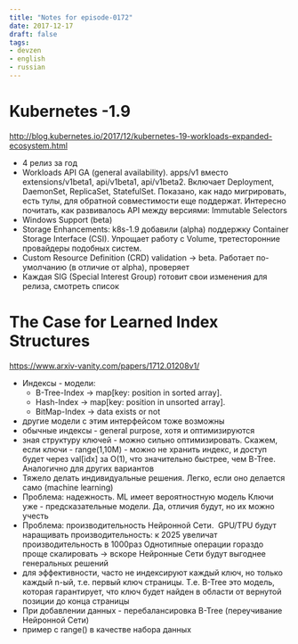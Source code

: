 ```yaml
---
title: "Notes for episode-0172"
date: 2017-12-17
draft: false
tags:
- devzen
- english
- russian
---
```


# Kubernetes -1.9
http://blog.kubernetes.io/2017/12/kubernetes-19-workloads-expanded-ecosystem.html

- 4 релиз за год
- Workloads API GA (general availability). apps/v1 вместо extensions/v1beta1, api/v1beta1, api/v1beta2. Включает Deployment, DaemonSet, ReplicaSet, StatefulSet. Показано, как надо мигрировать, есть тулы, для обратной совместимости еще поддержат. Интересно почитать, как развивалось API между версиями: Immutable Selectors
- Windows Support (beta)
- Storage Enhancements: k8s-1.9 добавили (alpha) поддержку Container Storage Interface (CSI). Упрощает работу с Volume, третесторонние провайдеры подобных систем.
- Custom Resource Definition (CRD) validation -> beta. Работает по-умолчанию (в отличие от alpha), проверяет
- Каждая SIG (Special Interest Group) готовит свои изменения для релиза, смотреть список


# The Case for Learned Index Structures
https://www.arxiv-vanity.com/papers/1712.01208v1/

- Индексы - модели:
    - B-Tree-Index -> map[key: position in sorted array].
    - Hash-Index -> map[key: position in unsorted array].
    - BitMap-Index -> data exists or not
- другие модели с этим интерфейсом тоже возможны
- обычные индексы - general purpose, хотя и оптимизируются
- зная структуру ключей - можно сильно оптимизировать. Скажем, если ключи - range(1,10M) - можно не хранить индекс, и доступ будет через val[idx] за O(1), что значительно быстрее, чем B-Tree. Аналогично для других вариантов
- Тяжело делать индивидуальные решения. Легко, если оно делается само (machine learning)
- Проблема: надежность. ML имеет вероятностную модель Ключи уже - предсказательные модели. Да, отличия будут, но их можно учесть
- Проблема: производительность Нейронной Сети.  GPU/TPU будут наращивать производительность: к 2025 увеличат производительность в 1000раз Однотипные операции гораздо проще скалировать -> вскоре Нейронные Сети будут выгоднее генеральных решений
- для эффективности, часто не индексируют каждый ключ, но только каждый n-ый, т.е. первый ключ страницы. Т.е. B-Tree это модель, которая гарантирует, что ключ будет найден в области от вернутой позиции до конца страницы
- При добавлении данных - перебалансировка B-Tree (переучивание Нейронной Сети)
- пример с range() в качестве набора данных

